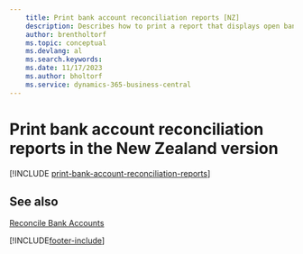 ```yaml
---
    title: Print bank account reconciliation reports [NZ]
    description: Describes how to print a report that displays open bank ledger entries as unpresented checks or unrecorded deposits in the New Zealand version.
    author: brentholtorf
    ms.topic: conceptual
    ms.devlang: al
    ms.search.keywords:
    ms.date: 11/17/2023
    ms.author: bholtorf
    ms.service: dynamics-365-business-central
---
```

# Print bank account reconciliation reports in the New Zealand version

[!INCLUDE [print-bank-account-reconciliation-reports](../includes/AUNZ/print-bank-account-reconciliation-reports.md)]

## See also

[Reconcile Bank Accounts](../../bank-how-reconcile-bank-accounts-separately.md)


[!INCLUDE[footer-include](../../includes/footer-banner.md)]